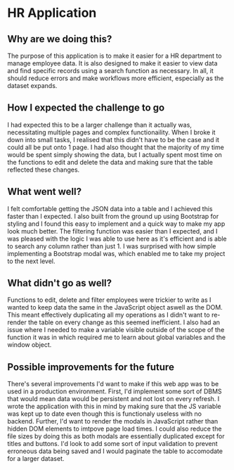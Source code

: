# HR Application
## Why are we doing this?
The purpose of this application is to make it easier for a HR department to manage employee data. It is also designed to make it easier to view data and find specific records using a search function as necessary. In all, it should reduce errors and make workflows more efficient, especially as the dataset expands.

## How I expected the challenge to go
I had expected this to be a larger challenge than it actually was, necessitating multiple pages and complex functionaility. When I broke it down into small tasks, I realised that this didn't have to be the case and it could all be put onto 1 page. I had also thought that the majority of my time would be spent simply showing the data, but I actually spent most time on the functions to edit and delete the data and making sure that the table reflected these changes.

## What went well?
I felt comfortable getting the JSON data into a table and I achieved this faster than I expected. I also built from the ground up using Bootstrap for styling and I found this easy to implement and a quick way to make my app look much better. The filtering function was easier than I expected, and I was pleased with the logic I was able to use here as it's efficient and is able to search any column rather than just 1. I was surprised with how simple implementing a Bootstrap modal was, which enabled me to take my project to the next level. 

## What didn't go as well?
Functions to edit, delete and filter employees were trickier to write as I wanted to keep data the same in the JavaScript object aswell as the DOM. This meant effectively duplicating all my operations as I didn't want to re-render the table on every change as this seemed inefficient. I also had an issue where I needed to make a variable visible outside of the scope of the function it was in which required me to learn about global variables and the window object. 

## Possible improvements for the future
There's several improvements I'd want to make if this web app was to be used in a production environment. First, I'd implement some sort of DBMS that would mean data would be persistent and not lost on every refresh. I wrote the application with this in mind by making sure that the JS variable was kept up to date even though this is functionaly useless with no backend. Further, I'd want to render the modals in JavaScript rather than hidden DOM elements to imtpove page load times. I could also reduce the file sizes by doing this as both modals are essentially duplicated except for titles and buttons. I'd look to add some sort of input validation to prevent erroneous data being saved and I would paginate the table to accomodate for a larger dataset.
